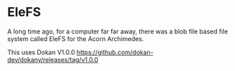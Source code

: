 EleFS
=====

A long time ago, for a computer far far away, there was a blob file based file system called EleFS for the Acorn Archimedes.

This uses Dokan V1.0.0 https://github.com/dokan-dev/dokany/releases/tag/v1.0.0
